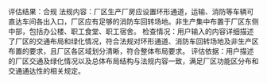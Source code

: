 评估结果：合规
                    法规内容：厂区生产厂房应设置环形通道，运输、消防等车辆可直达车间各出入口，厂区应有足够的消防车回转场地。非生产集中布置于厂区东侧中部，包括办公楼、职工食堂、职工宿舍。
                    检查情况：用户输入的内容详细描述了厂区的交通布局和绿化情况，符合法规对环形通道、消防车回转场地及非生产区布置的要求，且厂区各区域划分清晰，符合整体布局要求。
                    评估依据：用户描述的厂区交通及绿化情况以及总体布局结构与法规内容一致，满足厂区功能区分布和交通通达性的相关规定。